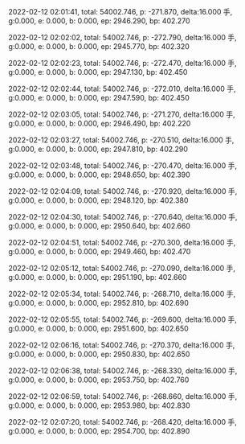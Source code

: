 2022-02-12 02:01:41, total: 54002.746, p: -271.870, delta:16.000 手, g:0.000, e: 0.000, b: 0.000, ep: 2946.290, bp: 402.270

2022-02-12 02:02:02, total: 54002.746, p: -272.790, delta:16.000 手, g:0.000, e: 0.000, b: 0.000, ep: 2945.770, bp: 402.320

2022-02-12 02:02:23, total: 54002.746, p: -272.470, delta:16.000 手, g:0.000, e: 0.000, b: 0.000, ep: 2947.130, bp: 402.450

2022-02-12 02:02:44, total: 54002.746, p: -272.010, delta:16.000 手, g:0.000, e: 0.000, b: 0.000, ep: 2947.590, bp: 402.450

2022-02-12 02:03:05, total: 54002.746, p: -271.270, delta:16.000 手, g:0.000, e: 0.000, b: 0.000, ep: 2946.490, bp: 402.220

2022-02-12 02:03:27, total: 54002.746, p: -270.510, delta:16.000 手, g:0.000, e: 0.000, b: 0.000, ep: 2947.810, bp: 402.290

2022-02-12 02:03:48, total: 54002.746, p: -270.470, delta:16.000 手, g:0.000, e: 0.000, b: 0.000, ep: 2948.650, bp: 402.390

2022-02-12 02:04:09, total: 54002.746, p: -270.920, delta:16.000 手, g:0.000, e: 0.000, b: 0.000, ep: 2948.120, bp: 402.380

2022-02-12 02:04:30, total: 54002.746, p: -270.640, delta:16.000 手, g:0.000, e: 0.000, b: 0.000, ep: 2950.640, bp: 402.660

2022-02-12 02:04:51, total: 54002.746, p: -270.300, delta:16.000 手, g:0.000, e: 0.000, b: 0.000, ep: 2949.460, bp: 402.470

2022-02-12 02:05:12, total: 54002.746, p: -270.090, delta:16.000 手, g:0.000, e: 0.000, b: 0.000, ep: 2951.190, bp: 402.660

2022-02-12 02:05:34, total: 54002.746, p: -268.710, delta:16.000 手, g:0.000, e: 0.000, b: 0.000, ep: 2952.810, bp: 402.690

2022-02-12 02:05:55, total: 54002.746, p: -269.600, delta:16.000 手, g:0.000, e: 0.000, b: 0.000, ep: 2951.600, bp: 402.650

2022-02-12 02:06:16, total: 54002.746, p: -270.370, delta:16.000 手, g:0.000, e: 0.000, b: 0.000, ep: 2950.830, bp: 402.650

2022-02-12 02:06:38, total: 54002.746, p: -268.330, delta:16.000 手, g:0.000, e: 0.000, b: 0.000, ep: 2953.750, bp: 402.760

2022-02-12 02:06:59, total: 54002.746, p: -268.660, delta:16.000 手, g:0.000, e: 0.000, b: 0.000, ep: 2953.980, bp: 402.830

2022-02-12 02:07:20, total: 54002.746, p: -268.420, delta:16.000 手, g:0.000, e: 0.000, b: 0.000, ep: 2954.700, bp: 402.890